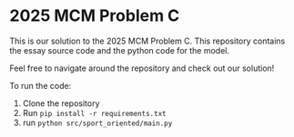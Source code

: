 # 2025 MCM Problem C

This is our solution to the 2025 MCM Problem C. This repository contains the essay source code and the python code for the model.

Feel free to navigate around the repository and check out our solution!

To run the code:

1. Clone the repository
2. Run `pip install -r requirements.txt`
3. run `python src/sport_oriented/main.py`

